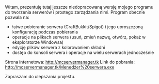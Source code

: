Witam,
prezentuję tutaj jeszcze niedopracowaną wersję mojego programu do tworzenia serwerów i prostego zarządzania nimi.
Program obecnie pozwala na:
- łatwe pobieranie serwera (CraftBukkit/Spigot) i jego uproszczoną konfigurację podczas pobierania
- operacje na plikach serwera (usuń, zmień nazwę, otwórz, pokaż w eksploratorze Windowsa)
- edycję plików serwera z kolorowaniem składni
- dostęp do konsoli serwera i operacje na wielu serwerach jednocześnie

Strona internetowa: http://mcservermanager.tk
Link do pobrania: http://mcservermanager.tk/Menedżer%20serwera.exe
 
Zapraszam do ulepszania projektu.
